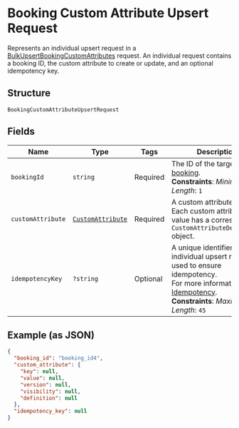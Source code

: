 
# Booking Custom Attribute Upsert Request

Represents an individual upsert request in a [BulkUpsertBookingCustomAttributes](../../doc/apis/booking-custom-attributes.md#bulk-upsert-booking-custom-attributes)
request. An individual request contains a booking ID, the custom attribute to create or update,
and an optional idempotency key.

## Structure

`BookingCustomAttributeUpsertRequest`

## Fields

| Name | Type | Tags | Description | Getter | Setter |
|  --- | --- | --- | --- | --- | --- |
| `bookingId` | `string` | Required | The ID of the target [booking](../../doc/models/booking.md).<br>**Constraints**: *Minimum Length*: `1` | getBookingId(): string | setBookingId(string bookingId): void |
| `customAttribute` | [`CustomAttribute`](../../doc/models/custom-attribute.md) | Required | A custom attribute value. Each custom attribute value has a corresponding<br>`CustomAttributeDefinition` object. | getCustomAttribute(): CustomAttribute | setCustomAttribute(CustomAttribute customAttribute): void |
| `idempotencyKey` | `?string` | Optional | A unique identifier for this individual upsert request, used to ensure idempotency.<br>For more information, see [Idempotency](https://developer.squareup.com/docs/build-basics/common-api-patterns/idempotency).<br>**Constraints**: *Maximum Length*: `45` | getIdempotencyKey(): ?string | setIdempotencyKey(?string idempotencyKey): void |

## Example (as JSON)

```json
{
  "booking_id": "booking_id4",
  "custom_attribute": {
    "key": null,
    "value": null,
    "version": null,
    "visibility": null,
    "definition": null
  },
  "idempotency_key": null
}
```

